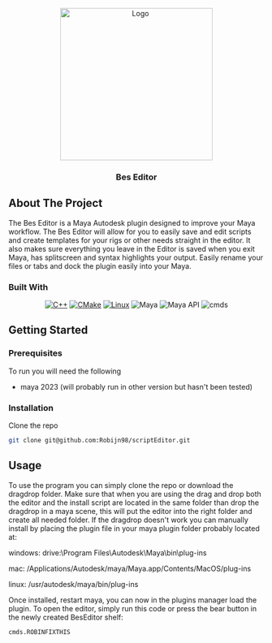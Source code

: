 <!-- PROJECT LOGO -->
<br />
<div align="center">
  <a href="https://github.com/Robijn98/scriptEditorUI/tree/main/images">
    <img src="images/bes.png" alt="Logo" width="300">
  </a>
  <h3 align="center">Bes Editor</h3>
  
</div>

<!-- ABOUT THE PROJECT -->
## About The Project

The Bes Editor is a Maya Autodesk plugin designed to improve your Maya workflow. 
The Bes Editor will allow for you to easily save and edit scripts and create templates for your rigs or other needs straight in the editor. 
It also makes sure everything you leave in the Editor is saved when you exit Maya, has splitscreen and syntax highlights your output. 
Easily rename your files or tabs and dock the plugin easily into your Maya.



### Built With
<div align="center">
  
[![C++](https://img.shields.io/badge/C++-00599C.svg?&logo=cplusplus&logoColor=white)](#)
[![CMake](https://img.shields.io/badge/build-CMake-blue?logo=cmake&logoColor=white)](#)
[![Linux](https://img.shields.io/badge/platform-Linux-green?logo=linux&logoColor=white)](#)
![Maya](https://img.shields.io/badge/Maya-00A3E0?&logo=autodesk&logoColor=white)
![Maya API](https://img.shields.io/badge/Maya--API-1D5C88?&logo=code&logoColor=white)
![cmds](https://img.shields.io/badge/Maya--cmds-232F3E?&logo=python&logoColor=white)


</div>

<!-- GETTING STARTED -->
## Getting Started
### Prerequisites

To run you will need the following 
- maya 2023
(will probably run in other version but hasn't been tested)

### Installation
Clone the repo
   ```sh
   git clone git@github.com:Robijn98/scriptEditor.git
   ```
<!-- USAGE EXAMPLES -->
## Usage

To use the program you can simply clone the repo or download the dragdrop folder. 
Make sure that when you are using the drag and drop both the editor and the 
install script are located in the same folder than drop the dragdrop in a maya scene,
this will put the editor into the right folder and create all needed folder. If the dragdrop doesn't work you can 
manually install by placing the plugin file in your maya plugin folder probably 
located at:

windows: drive:\\Program Files\\Autodesk\\Maya<version>\\bin\\plug-ins

mac: /Applications/Autodesk/maya<version>/Maya.app/Contents/MacOS/plug-ins

linux: /usr/autodesk/maya<version>/bin/plug-ins

Once installed, restart maya, you can now in the plugins manager load the plugin. 
To open the editor, simply run this code or press the bear button in the newly created BesEditor shelf:
   ```sh
cmds.ROBINFIXTHIS 
   ```

  
</div>


